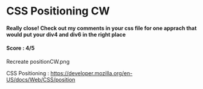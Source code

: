 # CSS Positioning CW
#### Really close! Check out my comments in your css file for one apprach that would put your div4 and div6 in the right place
#### Score : 4/5
Recreate positionCW.png

CSS Positioning : https://developer.mozilla.org/en-US/docs/Web/CSS/position